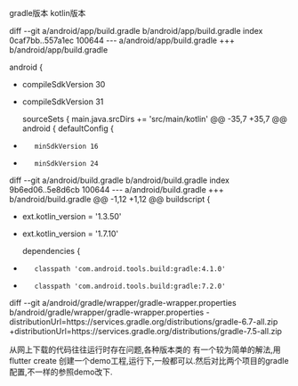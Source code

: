 gradle版本 kotlin版本

diff --git a/android/app/build.gradle b/android/app/build.gradle
index 0caf7bb..557a1ec 100644
--- a/android/app/build.gradle
+++ b/android/app/build.gradle

 android {
-    compileSdkVersion 30
+    compileSdkVersion 31

     sourceSets {
         main.java.srcDirs += 'src/main/kotlin'
@@ -35,7 +35,7 @@ android {
     defaultConfig {
-        minSdkVersion 16
+        minSdkVersion 24

diff --git a/android/build.gradle b/android/build.gradle
index 9b6ed06..5e8d6cb 100644
--- a/android/build.gradle
+++ b/android/build.gradle
@@ -1,12 +1,12 @@
 buildscript {
-    ext.kotlin_version = '1.3.50'
+    ext.kotlin_version = '1.7.10'

     dependencies {
-        classpath 'com.android.tools.build:gradle:4.1.0'
+        classpath 'com.android.tools.build:gradle:7.2.0'

diff --git a/android/gradle/wrapper/gradle-wrapper.properties b/android/gradle/wrapper/gradle-wrapper.properties
-distributionUrl=https\://services.gradle.org/distributions/gradle-6.7-all.zip
+distributionUrl=https\://services.gradle.org/distributions/gradle-7.5-all.zip


从网上下载的代码往往运行时存在问题,各种版本类的
有一个较为简单的解法,用flutter create 创建一个demo工程,运行下,一般都可以.然后对比两个项目的gradle配置,不一样的参照demo改下.